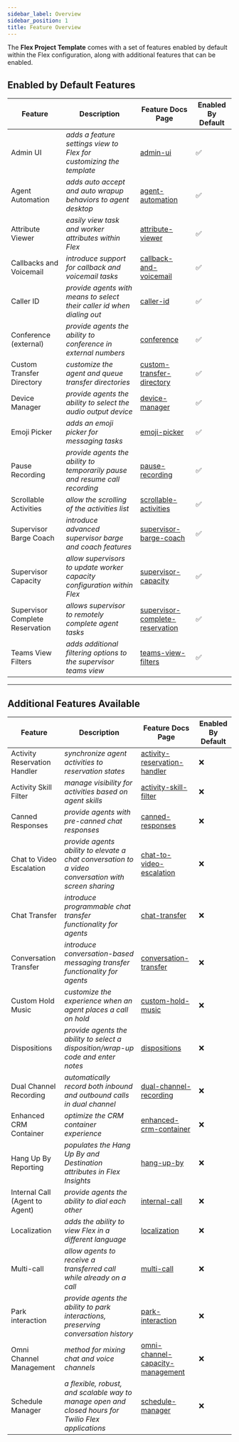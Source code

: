 ```yaml
---
sidebar_label: Overview
sidebar_position: 1
title: Feature Overview
---
```


The **Flex Project Template** comes with a set of features enabled by default within the Flex configuration, along with additional features that can be enabled.

## Enabled by Default Features

| Feature                         | Description                                                                 | Feature Docs Page                                                                           | Enabled By Default |
| ------------------------------- | --------------------------------------------------------------------------- | ------------------------------------------------------------------------------------------- | ------------------ |
| Admin UI                        | _adds a feature settings view to Flex for customizing the template_         | [admin-ui](/feature-library/flex-v2/admin-ui)                                               | ✅                 |
| Agent Automation                | _adds auto accept and auto wrapup behaviors to agent desktop_               | [agent-automation](/feature-library/flex-v2/agent-automation)                               | ✅                 |
| Attribute Viewer                | _easily view task and worker attributes within Flex_                        | [attribute-viewer](/feature-library/flex-v2/attribute-viewer)                               | ✅                 |
| Callbacks and Voicemail         | _introduce support for callback and voicemail tasks_                        | [callback-and-voicemail](/feature-library/flex-v2/callback-and-voicemail)                   | ✅                 |
| Caller ID                       | _provide agents with means to select their caller id when dialing out_      | [caller-id](/feature-library/flex-v2/caller-id)                                             | ✅                 |
| Conference (external)           | _provide agents the ability to conference in external numbers_              | [conference](/feature-library/flex-v2/conference)                                           | ✅                 |
| Custom Transfer Directory       | _customize the agent and queue transfer directories_                        | [custom-transfer-directory](/feature-library/flex-v2/custom-transfer-directory)             | ✅                 |
| Device Manager                  | _provide agents the ability to select the audio output device_              | [device-manager](/feature-library/flex-v2/device-manager)                                   | ✅                 |
| Emoji Picker                    | _adds an emoji picker for messaging tasks_                                  | [emoji-picker](/feature-library/flex-v2/emoji-picker)                                       | ✅                 |
| Pause Recording                 | _provide agents the ability to temporarily pause and resume call recording_ | [pause-recording](/feature-library/flex-v2/pause-recording)                                 | ✅                 |
| Scrollable Activities           | _allow the scrolling of the activities list_                                | [scrollable-activities](/feature-library/flex-v2/scrollable-activities)                     | ✅                 |
| Supervisor Barge Coach          | _introduce advanced supervisor barge and coach features_                    | [supervisor-barge-coach](/feature-library/flex-v2/supervisor-barge-coach)                   | ✅                 |
| Supervisor Capacity             | _allow supervisors to update worker capacity configuration within Flex_     | [supervisor-capacity](/feature-library/flex-v2/supervisor-capacity)                         | ✅                 |
| Supervisor Complete Reservation | _allows supervisor to remotely complete agent tasks_                        | [supervisor-complete-reservation](/feature-library/flex-v2/supervisor-complete-reservation) | ✅                 |
| Teams View Filters              | _adds additional filtering options to the supervisor teams view_            | [teams-view-filters](/feature-library/flex-v2/teams-view-filters)                           | ✅                 |

---

## Additional Features Available

| Feature                        | Description                                                                                         | Feature Docs Page                                                                             | Enabled By Default |
| ------------------------------ | --------------------------------------------------------------------------------------------------- | --------------------------------------------------------------------------------------------- | ------------------ |
| Activity Reservation Handler   | _synchronize agent activities to reservation states_                                                | [activity-reservation-handler](/feature-library/flex-v2/activity-reservation-handler)         | ❌                 |
| Activity Skill Filter          | _manage visibility for activities based on agent skills_                                            | [activity-skill-filter](/feature-library/flex-v2/activity-skill-filter)                       | ❌                 |
| Canned Responses               | _provide agents with pre-canned chat responses_                                                     | [canned-responses](/feature-library/flex-v2/canned-responses)                                 | ❌                 |
| Chat to Video Escalation       | _provide agents ability to elevate a chat conversation to a video conversation with screen sharing_ | [chat-to-video-escalation](/feature-library/flex-v2/chat-to-video-escalation)                 | ❌                 |
| Chat Transfer                  | _introduce programmable chat transfer functionality for agents_                                     | [chat-transfer](/feature-library/flex-v2/chat-transfer)                                       | ❌                 |
| Conversation Transfer          | _introduce conversation-based messaging transfer functionality for agents_                          | [conversation-transfer](/feature-library/flex-v2/conversation-transfer)                       | ❌                 |
| Custom Hold Music              | _customize the experience when an agent places a call on hold_                                      | [custom-hold-music](/feature-library/flex-v2/custom-hold-music)                               | ❌                 |
| Dispositions                   | _provide agents the ability to select a disposition/wrap-up code and enter notes_                   | [dispositions](/feature-library/flex-v2/dispositions)                                         | ❌                 |
| Dual Channel Recording         | _automatically record both inbound and outbound calls in dual channel_                              | [dual-channel-recording](/feature-library/flex-v2/dual-channel-recording)                     | ❌                 |
| Enhanced CRM Container         | _optimize the CRM container experience_                                                             | [enhanced-crm-container](/feature-library/flex-v2/enhanced-crm-container)                     | ❌                 |
| Hang Up By Reporting           | _populates the Hang Up By and Destination attributes in Flex Insights_                              | [hang-up-by](/feature-library/flex-v2/hang-up-by)                                             | ❌                 |
| Internal Call (Agent to Agent) | _provide agents the ability to dial each other_                                                     | [internal-call](/feature-library/flex-v2/internal-call)                                       | ❌                 |
| Localization                    | _adds the ability to view Flex in a different language_                     | [localization](/feature-library/flex-v2/localization)                                       | ❌                 |
| Multi-call                     | _allow agents to receive a transferred call while already on a call_                                | [multi-call](/feature-library/flex-v2/multi-call)                                             | ❌                 |
| Park interaction               | _provide agents the ability to park interactions, preserving conversation history_                  | [park-interaction](/feature-library/flex-v2/park-interaction)                                 | ❌                 |
| Omni Channel Management        | _method for mixing chat and voice channels_                                                         | [omni-channel-capacity-management](/feature-library/flex-v2/omni-channel-capacity-management) | ❌                 |
| Schedule Manager               | _a flexible, robust, and scalable way to manage open and closed hours for Twilio Flex applications_ | [schedule-manager](/feature-library/flex-v2/schedule-manager)                                 | ❌                 |

